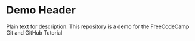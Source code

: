 # Demo Header

Plain text for description. 
This repository is a demo for the FreeCodeCamp Git and GitHub Tutorial
